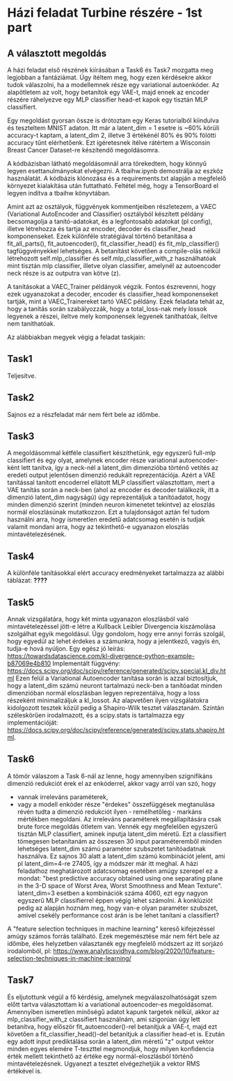 # Házi feladat Turbine részére - 1st part

## A választott megoldás

A házi feladat első részének kiírásában a Task6 és Task7 mozgatta meg legjobban a fantáziámat. Úgy ítéltem meg, hogy ezen kérdésekre akkor tudok válaszolni, ha a modellemnek része egy variational autoenkóder. Az alapötletem az volt, hogy betanítok egy VAE-t, majd ennek az encoder részére ráhelyezve egy MLP classifier head-et kapok egy tisztán MLP classifiert.

Egy megoldást gyorsan össze is drótoztam egy Keras tutorialból kiindulva és teszteltem MNIST adaton. Itt már a latent_dim = 1 esetre is ~60% körüli accuracy-t kaptam, a latent_dim 2, illetve 3 értékénél 80% és 90% fölötti accuracy tűnt elérhetőenk. Ezt ígéretesnek ítélve rátértem a Wisconsin Breast Cancer Dataset-re készítendő megoldásomra.

A kódbázisban látható megoldásomnál arra törekedtem, hogy könnyű legyen esettanulmányokat elvégezni. A tbaihw.ipynb demostrálja az eszköz használatát. A kódbázis klónozása és a requirements.txt alapján a megfelelő környezet kialakítása után futtatható. Feltétel még, hogy a TensorBoard el legyen indítva a tbaihw könyvtában.

Amint azt az osztályok, függvények kommentjeiben részletezem, a VAEC (Variational AutoEncoder and Classifier) osztályból készített példány becsomagolja a tanító-adatokat, és a legfontosabb adatokat (pl config), illetve létrehozza és tartja az encoder, decoder és classifier_head komponenseket. Ezek különféle stratégiával történő betanítása a fit_all_parts(), fit_autoencoder(), fit_classifier_head() és fit_mlp_classifier() tagfüggvényekkel lehetséges. A betanítást követően a compile-olás nélkül létrehozott self.mlp_classifier és self.mlp_classifier_with_z használhatóak mint tisztán mlp classifier, illetve olyan classifier, amelynél az autoencoder neck része is az outputra van kötve (z).

A tanításokat a VAEC_Trainer példányok végzik. Fontos észrevenni, hogy ezek ugyanazokat a decoder, encoder és classifier_head komponenseket tartják, mint a VAEC_Trainereket tartó VAEC példány. Ezek feladata tehát az, hogy a tanítás során szabályozzák, hogy a total_loss-nak mely lossok legyenek a részei, ileltve mely komponensek legyenek taníthatóak, ileltve nem taníthatóak.

Az alábbiakban megyek végig a feladat taskjain:

## Task1
Teljesítve.

## Task2
Sajnos ez a részfeladat már nem fért bele az időmbe.

## Task3
A megoldásommal kétféle classifiert készíthetünk, egy egyszerű full-mlp classifiert és egy olyat, amelynek encoder része variational autoencoder-ként lett tanítva, így a neck-nél a latent_dim dimenzióba történő vetítés az eredeti output jelentősen dimenzió redukált reprezentációja. Azért a VAE tanítással tanított encoderrel ellátott MLP classifiert választottam, mert a VAE tanítás során a neck-ben (ahol az encoder és decoder találkozik, itt a dimenzió latent_dim nagyságú) úgy reprezentáljuk a tanítóadatot, hogy minden dimenzió szerint (minden neuron kimenetet tekintve) az eloszlás normál eloszlásúnak mutatkozzon. Ezt a tulajdonságot aztán fel tudom használni arra, hogy ismeretlen eredetű adatcsomag esetén is tudjak valamit mondani arra, hogy az tekinthető-e ugyanazon eloszlás mintavételezésének.

## Task4
A különféle tanításokkal elért accuracy eredményeket tartalmazza az alábbi táblázat:
**????**

## Task5
Annak vizsgálatára, hogy két minta ugyanazon eloszlásból való mintavételezéssel jött-e létre a Kullback Leibler Divergencia kiszámolása szolgálhat egyik megoldásul. Úgy gondolom, hogy erre annyi forrás szolgál, hogy egyedül az lehet érdekes a számunkra, hogy a jelentkező, vagyis én, tudja-e hová nyúljon.
Egy egész jó leírás: https://towardsdatascience.com/kl-divergence-python-example-b87069e4b810
Implementált függvény: https://docs.scipy.org/doc/scipy/reference/generated/scipy.special.kl_div.html
Ezen felül a Variational Autoencoder tanítása során is azzal biztosítjuk, hogy a latent_dim számú neuront tartalmazú neck-ben a tanítóadat minden dimenzióban normál eloszlásban legyen reprezentálva, hogy a loss részeként minimalizáljuk a kl_lossot.
Az alapvetően ilyen vizsgálatokra kidolgozott tesztek közül pedig a Shapiro-Wilk tesztet választanám. Szintán széleskörűen irodalmazott, és a scipy.stats is tartalmazza egy implementációját: https://docs.scipy.org/doc/scipy/reference/generated/scipy.stats.shapiro.html.

## Task6
A tömör válaszom a Task 6-nál az lenne, hogy amennyiben szignifikáns dimenzió redukciót érek el az enkóderrel, akkor vagy arról van szó, hogy 
- vannak irreleváns paraméterek,
- vagy a modell enkóder része "érdekes" összefüggések megtanulása révén tudta a dimenzió redukciót ilyen - remélhetőleg - markáns mértékben megoldani.
Az irreleváns paraméterek megállapítására csak brute force megoldás ötletem van. Vennék egy megfelelően egyszerű tisztán MLP classifiert, aminek inputja latent_dim méretű. Ezt a classifiert tömegesen betanítanám az összesen 30 input paraméteremből minden lehetséges latent_dim számú paraméter szubszetet tanítóadatnak használva. Ez sajnos 30 alatt a latent_dim számú kombinációt jelent, ami pl latent_dim=4-re 27405, így a módszer már itt meghal. A házi feladathoz meghatározott adatcsomag esetében amúgy szerepel ez a mondat: "best predictive accuracy obtained using one separating plane in the 3-D space of Worst Area, Worst Smoothness and Mean Texture". latent_dim=3 esetben a kombinációk száma 4060, ezt egy nagyon egyszerű MLP classifierrel éppen végig lehet számolni. A konklúziót pedig az alapján hoznám meg, hogy van-e olyan paraméter szubszet, amivel csekély performance cost árán is be lehet tanítani a classifiert?

A "feature selection techniques in machine learning" kereső kifejezéssel amúgy számos forrás található. Ezek megemésztése már nem fért bele az időmbe, éles helyzetben választanék egy megfelelő módszert az itt sorjázó irodalomból, pl: https://www.analyticsvidhya.com/blog/2020/10/feature-selection-techniques-in-machine-learning/

## Task7
És eljutottunk végül a fő kérdésig, amelynek megválaszolhatóságát szem előtt tartva választottam ki a variational autoencoder-es megoldásomat. Amennyiben ismeretlen minőségű adatot kapunk targetek nélkül, akkor az mlp_classifier_with_z classifiert használnám, ami szigorúan úgy lett betanítva, hogy először fit_autoencoder()-rel betanítjuk a VAE-t, majd ezt követően a fit_classifier_head()-del betanítjuk a classifier head-et is. Ezután egy adott input prediktálása során a latent_dim méretű "z" output vektor minden egyes elemére T-teszttel megmondjuk, hogy milyen konfidencia érték mellett tekinthető az értéke egy normál-eloszlásból történő mintavételezésnek. Ugyanezt a tesztet elvégezhetjük a vektor RMS értékével is.
